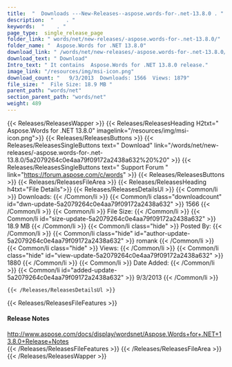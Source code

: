 ```yaml
---
title:  "  Downloads ---New-Releases--aspose.words-for-.net-13.8.0 . " 
description:  "    . " 
keywords:  "    . " 
page_type:  single_release_page
folder_link: " words/net/new-releases/-aspose.words-for-.net-13.8.0/"
folder_name: "  Aspose.Words for .NET 13.8.0"
download_link: " /words/net/new-releases/-aspose.words-for-.net-13.8.0/5a2079264c0e4aa79f09172a2438a632"
download_text: " Download"
Intro_text: " It contains  Aspose.Words for .NET 13.8.0 release."
image_link: "/resources/img/msi-icon.png"
download_count: "   9/3/2013  Downloads: 1566  Views: 1879"
file_size: "  File Size: 18.9 MB "
parent_path: "words/net"
section_parent_path: "words/net"
weight: 489
---
```


{{< Releases/ReleasesWapper >}}
  {{< Releases/ReleasesHeading H2txt="  Aspose.Words for .NET 13.8.0" imagelink="/resources/img/msi-icon.png">}}
  {{< Releases/ReleasesButtons >}}
    {{< Releases/ReleasesSingleButtons text=" Download" link="/words/net/new-releases/-aspose.words-for-.net-13.8.0/5a2079264c0e4aa79f09172a2438a632%20%20" >}}
    {{< Releases/ReleasesSingleButtons text=" Support Forum " link="https://forum.aspose.com/c/words" >}}
  {{< Releases/ReleasesButtons >}}
  {{< Releases/ReleasesFileArea >}}
    {{< Releases/ReleasesHeading h4txt="File Details">}}
    {{< Releases/ReleasesDetailsUl >}}
            {{< Common/li  >}} Downloads: {{< /Common/li >}} 
      {{< Common/li class="downloadcount" id="dwn-update-5a2079264c0e4aa79f09172a2438a632" >}} 1566 {{< /Common/li >}} 
      {{< Common/li  >}} File Size: {{< /Common/li >}} 
      {{< Common/li id="size-update-5a2079264c0e4aa79f09172a2438a632" >}} 18.9 MB {{< /Common/li >}} 
      {{< Common/li  class="hide" >}} Posted By: {{< /Common/li >}} 
      {{< Common/li class="hide" id="author-update-5a2079264c0e4aa79f09172a2438a632" >}} romank {{< /Common/li >}} 
      {{< Common/li class="hide"  >}} Views: {{< /Common/li >}} 
      {{< Common/li class="hide" id="view-update-5a2079264c0e4aa79f09172a2438a632" >}} 1880 {{< /Common/li >}} 
      {{< Common/li  >}} Date Added: {{< /Common/li >}} 
      {{< Common/li id="added-update-5a2079264c0e4aa79f09172a2438a632" >}} 9/3/2013 {{< /Common/li >}} 

    {{< /Releases/ReleasesDetailsUl >}}

  {{< Releases/ReleasesFileFeatures >}}
      <h4>Release Notes</h4><div><a href="http://www.aspose.com/docs/display/wordsnet/Aspose.Words+for+.NET+13.8.0+Release+Notes">http://www.aspose.com/docs/display/wordsnet/Aspose.Words+for+.NET+13.8.0+Release+Notes</a></div>
  {{< /Releases/ReleasesFileFeatures >}}
 {{< /Releases/ReleasesFileArea >}}
{{< /Releases/ReleasesWapper >}}



